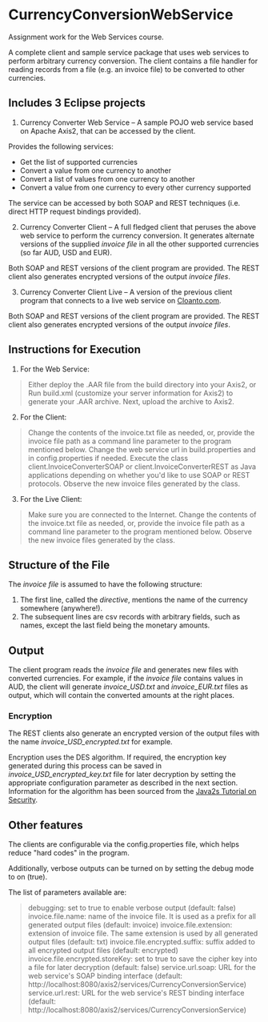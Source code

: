 CurrencyConversionWebService
============================

Assignment work for the Web Services course.

A complete client and sample service package that uses web services to perform arbitrary currency conversion. The client contains a file handler for reading records from a file (e.g. an invoice file) to be converted to other currencies. 

## Includes 3 Eclipse projects ##
1. Currency Converter Web Service – A sample POJO web service based on Apache Axis2, that can be accessed by the client.

Provides the following services: 
* Get the list of supported currencies
* Convert a value from one currency to another
* Convert a list of values from one currency to another
* Convert a value from one currency to every other currency supported 

The service can be accessed by both SOAP and REST techniques (i.e. direct HTTP request bindings provided).

2. Currency Converter Client – A full fledged client that peruses the above web service to perform the currency conversion. It generates alternate versions of the supplied _invoice file_ in all the other supported currencies (so far AUD, USD and EUR).

Both SOAP and REST versions of the client program are provided. The REST client also generates encrypted versions of the output _invoice files_.

3. Currency Converter Client Live – A version of the previous client program that connects to a live web service on [Cloanto.com](http://fx.cloanto.com/webservices/CloantoCurrencyServer.asmx?WSDL).

Both SOAP and REST versions of the client program are provided. The REST client also generates encrypted versions of the output _invoice files_.

## Instructions for Execution ##
1. For the Web Service: 
> Either deploy the .AAR file from the build directory into your Axis2, or
> Run build.xml (customize your server information for Axis2) to generate your .AAR archive. Next, upload the archive to Axis2.

2. For the Client:
> Change the contents of the invoice.txt file as needed, or, provide the invoice file path as a command line parameter to the program mentioned below.
> Change the web service url in build.properties and in config.properties if needed.
> Execute the class client.InvoiceConverterSOAP or client.InvoiceConverterREST as Java applications depending on whether you'd like to use SOAP or REST protocols.
> Observe the new invoice files generated by the class.

3. For the Live Client:
> Make sure you are connected to the Internet.
> Change the contents of the invoice.txt file as needed, or, provide the invoice file path as a command line parameter to the program mentioned below.
> Observe the new invoice files generated by the class.

## Structure of the File ##
The _invoice file_ is assumed to have the following structure:
1. The first line, called the *directive*, mentions the name of the currency somewhere (anywhere!).
2. The subsequent lines are csv records with arbitrary fields, such as names, except the last field being the monetary amounts.

## Output ##
The client program reads the _invoice file_ and generates new files with converted currencies. For example, if the _invoice file_ contains values in AUD, the client will generate *invoice_USD.txt* and *invoice_EUR.txt* files as output, which will contain the converted amounts at the right places. 

### Encryption ###
The REST clients also generate an encrypted version of the output files with the name *invoice_USD_encrypted.txt* for example. 

Encryption uses the DES algorithm. If required, the encryption key generated during this process can be saved in *invoice_USD_encrypted_key.txt* file for later decryption by setting the appropriate configuration parameter as described in the next section. 
Information for the algorithm has been sourced from the [Java2s Tutorial on Security](http://www.java2s.com/Tutorial/Java/0490__Security/Catalog0490__Security.htm).

## Other features ##
The clients are configurable via the config.properties file, which helps reduce "hard codes" in the program.

Additionally, verbose outputs can be turned on by setting the debug mode to on (true).

The list of parameters available are:
> debugging: set to true to enable verbose output (default: false)
> invoice.file.name: name of the invoice file. It is used as a prefix for all generated output files (default: invoice)
> invoice.file.extension: extension of invoice file. The same extension is used by all generated output files (default: txt)
> invoice.file.encrypted.suffix: suffix added to all encrypted output files (default: encrypted)
> invoice.file.encrypted.storeKey: set to true to save the cipher key into a file for later decryption (default: false)
> service.url.soap: URL for the web service's SOAP binding interface (default: http://localhost:8080/axis2/services/CurrencyConversionService)
> service.url.rest: URL for the web service's REST binding interface  (default: http://localhost:8080/axis2/services/CurrencyConversionService)
